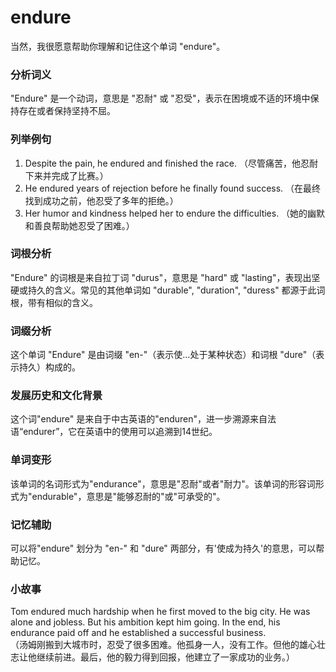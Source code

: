 # endure

当然，我很愿意帮助你理解和记住这个单词 "endure"。

  

### 分析词义

  

"Endure" 是一个动词，意思是 "忍耐" 或 "忍受"，表示在困境或不适的环境中保持存在或者保持坚持不屈。

  

### 列举例句

  

1.  Despite the pain, he endured and finished the race. （尽管痛苦，他忍耐下来并完成了比赛。）
2.  He endured years of rejection before he finally found success. （在最终找到成功之前，他忍受了多年的拒绝。）
3.  Her humor and kindness helped her to endure the difficulties. （她的幽默和善良帮助她忍受了困难。）

  

### 词根分析

  

"Endure" 的词根是来自拉丁词 "durus"，意思是 "hard" 或 "lasting"，表现出坚硬或持久的含义。常见的其他单词如 "durable", "duration", "duress" 都源于此词根，带有相似的含义。

  

### 词缀分析

  

这个单词 "Endure" 是由词缀 "en-"（表示使...处于某种状态）和词根 "dure"（表示持久）构成的。

  

### 发展历史和文化背景

  

这个词"endure" 是来自于中古英语的"enduren"，进一步溯源来自法语“endurer”，它在英语中的使用可以追溯到14世纪。

  

### 单词变形

  

该单词的名词形式为"endurance"，意思是"忍耐"或者"耐力"。该单词的形容词形式为"endurable"，意思是"能够忍耐的"或"可承受的"。

  

### 记忆辅助

  

可以将"endure" 划分为 "en-" 和 "dure" 两部分，有'使成为持久'的意思，可以帮助记忆。

  

### 小故事

  

Tom endured much hardship when he first moved to the big city. He was alone and jobless. But his ambition kept him going. In the end, his endurance paid off and he established a successful business.  
（汤姆刚搬到大城市时，忍受了很多困难。他孤身一人，没有工作。但他的雄心壮志让他继续前进。最后，他的毅力得到回报，他建立了一家成功的业务。）
